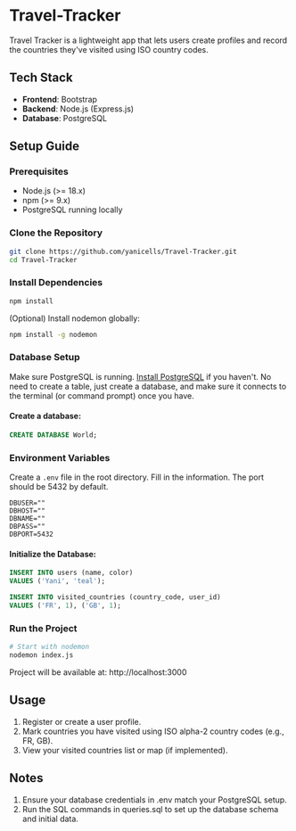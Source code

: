 # Travel-Tracker

Travel Tracker is a lightweight app that lets users create profiles and record the countries they've visited using ISO country codes.

## Tech Stack

- **Frontend**: Bootstrap
- **Backend**: Node.js (Express.js)
- **Database**: PostgreSQL

## Setup Guide

### Prerequisites

- Node.js (>= 18.x)
- npm (>= 9.x)
- PostgreSQL running locally

### Clone the Repository

```bash
git clone https://github.com/yanicells/Travel-Tracker.git
cd Travel-Tracker
```

### Install Dependencies

```bash
npm install
```

(Optional) Install nodemon globally:

```bash
npm install -g nodemon
```

### Database Setup

Make sure PostgreSQL is running. [Install PostgreSQL](https://www.postgresql.org) if you haven't.
No need to create a table, just create a database, and make sure it connects to the terminal (or command prompt) once you have.

#### Create a database:

```sql
CREATE DATABASE World;
```

### Environment Variables

Create a `.env` file in the root directory.
Fill in the information. The port should be 5432 by default.

```env
DBUSER=""
DBHOST=""
DBNAME=""
DBPASS=""
DBPORT=5432
```

#### Initialize the Database:

```sql
INSERT INTO users (name, color)
VALUES ('Yani', 'teal');

INSERT INTO visited_countries (country_code, user_id)
VALUES ('FR', 1), ('GB', 1);
```

### Run the Project

```bash
# Start with nodemon
nodemon index.js
```

Project will be available at: http://localhost:3000

## Usage

1. Register or create a user profile.
2. Mark countries you have visited using ISO alpha-2 country codes (e.g., FR, GB).
3. View your visited countries list or map (if implemented).

## Notes
1. Ensure your database credentials in .env match your PostgreSQL setup.
2. Run the SQL commands in queries.sql to set up the database schema and initial data.
